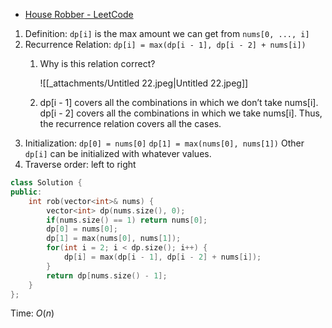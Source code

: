- [House Robber - LeetCode](https://leetcode.com/problems/house-robber/description/)

1. Definition: `dp[i]` is the max amount we can get from `nums[0, ..., i]`
2. Recurrence Relation: `dp[i] = max(dp[i - 1], dp[i - 2] + nums[i])`
    1. Why is this relation correct?
        
        ![[_attachments/Untitled 22.jpeg|Untitled 22.jpeg]]
        
    2. dp[i - 1] covers all the combinations in which we don’t take nums[i]. dp[i - 2] covers all the combinations in which we take nums[i]. Thus, the recurrence relation covers all the cases.
3. Initialization: `dp[0] = nums[0]` `dp[1] = max(nums[0], nums[1])` Other `dp[i]` can be initialized with whatever values.
4. Traverse order: left to right

```C++
class Solution {
public:
    int rob(vector<int>& nums) {
        vector<int> dp(nums.size(), 0);
        if(nums.size() == 1) return nums[0];
        dp[0] = nums[0];
        dp[1] = max(nums[0], nums[1]);
        for(int i = 2; i < dp.size(); i++) {
            dp[i] = max(dp[i - 1], dp[i - 2] + nums[i]);
        }
        return dp[nums.size() - 1];
    }
};
```

Time: $O(n)$